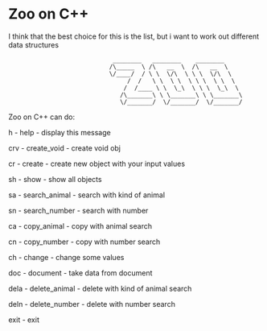 # Zoo on C++
I think that the best choice for this is the list, but i want to work out different data structures
 
                                 ________   ________    ________ 
                                /\_____  \ /\   __  \  /\   __  \ 
                                \/____/  / \ \  \/\  \ \ \  \/\  \ 
                                     /  /   \ \  \ \  \ \ \  \ \  \ 
                                    /  /____ \ \  \_\  \ \ \  \_\  \ 
                                   /\_______\ \ \_______\ \ \_______\ 
                                   \/_______/  \/_______/  \/_______/  

Zoo on C++ can do:

h - help - display this message

crv - create_void - create void obj

cr - create - create new object with your input values

sh - show - show all objects

sa - search_animal - search with kind of animal

sn - search_number - search with number

ca - copy_animal - copy with animal search

cn - copy_number - copy with number search

ch - change - change some values

doc - document - take data from document

dela - delete_animal - delete with kind of animal search

deln - delete_number - delete with number search

exit - exit
